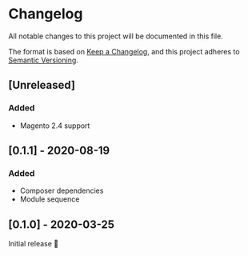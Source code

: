 # Changelog
All notable changes to this project will be documented in this file.

The format is based on [Keep a Changelog](https://keepachangelog.com/en/1.0.0/),
and this project adheres to [Semantic Versioning](https://semver.org/spec/v2.0.0.html).

## [Unreleased]
### Added
- Magento 2.4 support

## [0.1.1] - 2020-08-19
### Added
- Composer dependencies
- Module sequence

## [0.1.0] - 2020-03-25

Initial release 🎉
